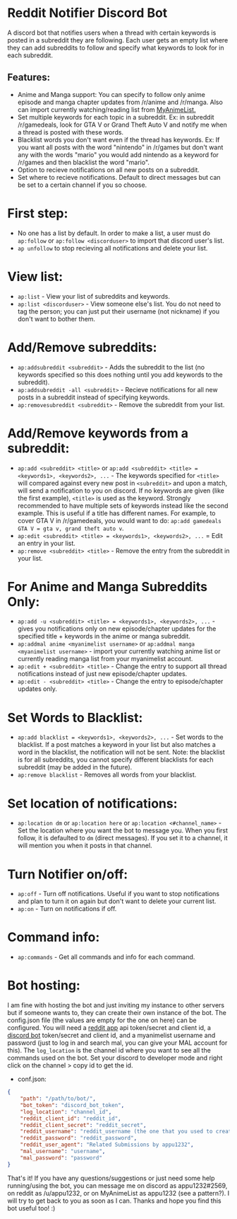 # Reddit Notifier Discord Bot

A discord bot that notifies users when a thread with certain keywords is posted in a subreddit they are following. Each user gets an empty list where they can add subreddits to follow and specify what keywords to look for in each subreddit.

## Features:

- Anime and Manga support: You can specify to follow only anime episode and manga chapter updates from /r/anime and /r/manga. Also can import currently watching/reading list from [MyAnimeList.](https://myanimelist.net/)
- Set multiple keywords for each topic in a subreddit. Ex: in subreddit /r/gamedeals, look for GTA V or Grand Theft Auto V and notify me when a thread is posted with these words.
- Blacklist words you don't want even if the thread has keywords. Ex: If you want all posts with the word "nintendo" in /r/games but don't want any with the words "mario" you would add nintendo as a keyword for /r/games and then blacklist the word "mario".
- Option to recieve notifications on all new posts on a subreddit.
- Set where to recieve notifications. Default to direct messages but can be set to a certain channel if you so choose.

# First step:

* No one has a list by default. In order to make a list, a user must do `ap:follow` or `ap:follow <discorduser>` to import that discord user's list.
* `ap unfollow` to stop recieving all notifications and delete your list.

# View list:

* `ap:list` - View your list of subreddits and keywords.
* `ap:list <discorduser>` - View someone else's list. You do not need to tag the person; you can just put their username (not nickname) if you don't want to bother them.

# Add/Remove subreddits:

* `ap:addsubreddit <subreddit>` - Adds the subreddit to the list (no keywords specified so this does nothing until you add keywords to the subreddit).
* `ap:addsubreddit -all <subreddit>` - Recieve notifications for all new posts in a subreddit instead of specifying keywords.
* `ap:removesubreddit <subreddit>` - Remove the subreddit from your list.

# Add/Remove keywords from a subreddit:

* `ap:add <subreddit> <title>` or `ap:add <subreddit> <title> = <keywords1>, <keywords2>, ...` - The keywords specified for `<title>` will compared against every new post in `<subreddit>` and upon a match, will send a notification to you on discord. If no keywords are given (like the first example), `<title>` is used as the keyword. Strongly recommended to have multiple sets of keywords instead like the second example. This is useful if a title has different names. For example, to cover GTA V in /r/gamedeals, you would want to do: `ap:add gamedeals GTA V = gta v, grand theft auto v`.
* `ap:edit <subreddit> <title> = <keywords1>, <keywords2>, ...` = Edit an entry in your list.
* `ap:remove <subreddit> <title>` - Remove the entry from the subreddit in your list.

# For Anime and Manga Subreddits Only:

* `ap:add -u <subreddit> <title> = <keywords1>, <keywords2>, ...` - gives you notifications only on new episode/chapter updates for the specified title + keywords in the anime or manga subreddit.
* `ap:addmal anime <myanimelist username>` or `ap:addmal manga <myanimelist username>` - import your currently watching anime list or currently reading manga list from your myanimelist account.
* `ap:edit + <subreddit> <title>` - Change the entry to support all thread notifications instead of just new episode/chapter updates.
* `ap:edit - <subreddit> <title>` - Change the entry to episode/chapter updates only.

# Set Words to Blacklist:

* `ap:add blacklist = <keywords1>, <keywords2>, ...` - Set words to the blacklist. If a post matches a keyword in your list but also matches a word in the blacklist, the notification will not be sent. Note: the blacklist is for all subreddits, you cannot specify different blacklists for each subreddit (may be added in the future).
* `ap:remove blacklist` - Removes all words from your blacklist.

# Set location of notifications:

* `ap:location dm` or `ap:location here` or `ap:location <#channel_name>` - Set the location where you want the bot to message you. When you first follow, it is defaulted to `dm` (direct messages). If you set it to a channel, it will mention you when it posts in that channel.

# Turn Notifier on/off:

* `ap:off` - Turn off notifications. Useful if you want to stop notifications and plan to turn it on again but don't want to delete your current list.
* `ap:on` - Turn on notifications if off.

# Command info:

* `ap:commands` - Get all commands and info for each command.


# Bot hosting:

I am fine with hosting the bot and just inviting my instance to other servers but if someone wants to, they can create their own instance of the bot. The config.json file (the values are empty for the one on here) can be configured. You will need a [reddit app](https://www.reddit.com/prefs/apps/) api token/secret and client id, a [discord bot](https://discordapp.com/developers/applications/me) token/secret and client id, and a myanimelist username and password (just to log in and search mal, you can give your MAL account for this). The `log_location` is the channel id where you want to see all the commands used on the bot. Set your discord to developer mode and right click on the channel > copy id to get the id.

* conf.json:

```json
{
	"path": "/path/to/bot/",
	"bot_token": "discord_bot_token",
	"log_location": "channel_id",
	"reddit_client_id": "reddit_id",
	"reddit_client_secret": "reddit_secret",
	"reddit_username": "reddit_username (the one that you used to create the id and secret)",
	"reddit_password": "reddit_password",
	"reddit_user_agent": "Related Submissions by appu1232",
	"mal_username": "username",
	"mal_password": "password"
}
```

That's it! If you have any questions/suggestions or just need some help running/using the bot, you can message me on discord as appu1232#2569, on reddit as /u/appu1232, or on MyAnimeList as appu1232 (see a pattern?). I will try to get back to you as soon as I can. Thanks and hope you find this bot useful too! :)
